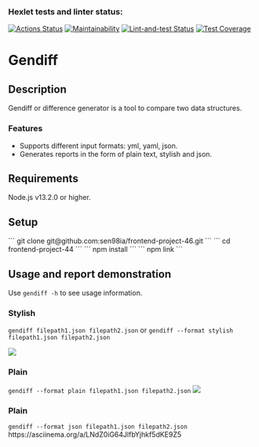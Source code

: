 ### Hexlet tests and linter status:
[![Actions Status](https://github.com/sen98ia/frontend-project-46/actions/workflows/hexlet-check.yml/badge.svg)](https://github.com/sen98ia/frontend-project-46/actions)
[![Maintainability](https://api.codeclimate.com/v1/badges/b4ea84f28b3f2f18996b/maintainability)](https://codeclimate.com/github/sen98ia/frontend-project-46/maintainability)
[![Lint-and-test Status](https://github.com/sen98ia/frontend-project-46/actions/workflows/lint-and-test.yml/badge.svg)](https://github.com/sen98ia/frontend-project-46/actions)
[![Test Coverage](https://api.codeclimate.com/v1/badges/b4ea84f28b3f2f18996b/test_coverage)](https://codeclimate.com/github/sen98ia/frontend-project-46/test_coverage)

<h1>Gendiff</h1>
<h2>Description</h2>
<p>Gendiff or difference generator is a tool to compare two data structures.</p>
<h3>Features</h3>
<ul>
<li>Supports different input formats: yml, yaml, json.</li>
<li>Generates reports in the form of plain text, stylish and json.</li>
</ul>

<h2>Requirements</h2>
<p>Node.js v13.2.0 or higher.</p>

<h2>Setup</h2>
```
git clone git@github.com:sen98ia/frontend-project-46.git
```
```
cd frontend-project-44
```
```
npm install
```
```
npm link
```

<h2>Usage and report demonstration</h2>
<p>Use <code>gendiff -h</code> to see usage information.</p>
<h3>Stylish</h3>
<p><code>gendiff filepath1.json filepath2.json</code> or <code>gendiff --format stylish filepath1.json filepath2.json</code></p>
<a href="https://asciinema.org/a/sW6amtwCiF4BdRDFU9L2fQEeu" target="_blank"><img src="https://asciinema.org/a/sW6amtwCiF4BdRDFU9L2fQEeu.svg" /></a>

<h3>Plain</h3>
<code>gendiff --format plain filepath1.json filepath2.json</code>
<a href="https://asciinema.org/a/0G0Nxiu4cp6eTNvgfW3pv4TwX" target="_blank"><img src="https://asciinema.org/a/0G0Nxiu4cp6eTNvgfW3pv4TwX.svg" /></a>

<h3>Plain</h3>
<code>gendiff --format json filepath1.json filepath2.json</code>
https://asciinema.org/a/LNdZ0iG64JlfbYjhkf5dKE9Z5